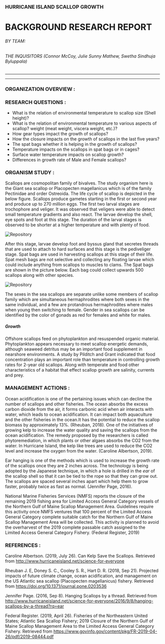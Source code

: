 ### HURRICANE ISLAND SCALLOP GROWTH 
# BACKGROUND RESEARCH REPORT
###### BY TEAM:
###### THE INQUISITORS (Connor McCoy, Julie Sunny Mathew, Swetha Sindhuja Byluppala)
--------
--------
### ORGANIZATION OVERVIEW :

### RESEARCH QUESTIONS :

  * What is the relation of environmental temperature to scallop size (Shell height)?
  * What is the relation of environmental temperature to various aspects of scallop? weight (meat weight, viscera weight, etc.)?
  * How gear types impact the growth of scallops?
  * How the closure impacts on the growth of scallops in the last five years?
  * The spat bags whether it is helping in the growth of scallops?
  * Temperature impacts on the scallops in spat bags or in cages?
  * Surface water temperature impacts on scallop growth?
  * Differences in growth rate of Male and Female scallops?


### ORGANISM STUDY :

Scallops are cosmopolitan family of bivalves. The study organism here is the Giant sea scallop or Placopecten magellanicus which is of the family Pectinidae and order Ostreoida. The life cycle of scallop is depicted in the below figure. Scallops produce gametes starting in the first or second year and produce up to 270 million eggs. The first two larval stages are trochophore and veliger. It was observed that veligers were able to detect small temperature gradients and also react. The larvae develop the shell, eye spots and foot at this stage. The duration of the larval stages is observed to be shorter at a higher temperature and with plenty of food. 

![Repository](https://commons.wikimedia.org/wiki/File:Scallop_lifecycle.png)

After this stage, larvae develop foot and byssus gland that secretes threads that are used to attach to hard surfaces and this stage is the pediveliger stage. Spat bags are used in harvesting scallops at this stage of their life. Spat mesh bags are not selective and collecting any floating larvae which could include anything from scallops to muscles to clams. The Spat bags are shown in the picture below. Each bag could collect upwards 500 scallops along with other species.

![Repository](https://upload.wikimedia.org/wikipedia/commons/5/5a/Books_HD_%288314929977%29.jpg)


The sexes in the sea scallops are separate unlike some members of scallop family which are simultaneous hermaphrodites where both sexes in the same individual, and a few are protandrous hermaphrodites where males when young then switching to female.  Gender in sea scallops can be identified by the color of gonads as red for females and white for males.

##### Growth
 
Offshore scallops feed on phytoplankton and resuspended organic material. Phytoplankton appears necessary to meet scallop energetic demands, although seaweed detritus may be an important food supplement in nearshore environments. A study by Pilditch and Grant indicated that food concentration plays an important role than temperature in controlling growth rates for 2-year old scallops. Along with temperate and food other characteristics of a habitat that effect scallop growth are salinity, currents and prey.
 


### MANAGEMENT ACTIONS :
Ocean acidification is one of the pertaining issues which can decline the number of scallops and other fisheries. 
The ocean absorbs the excess carbon dioxide from the air, it forms carbonic acid when air interacts with water, which leads to 
ocean acidification. It can impact both aquaculture and the other fisheries in the ocean.It has the potential to reduce the 
scallop biomass by approximately 13%. (Rheuban, 2018). One of the initiatives of growing kelp to increase the water quality and 
saving the scallops from the ocean acidification. The remedy proposed by the researchers is called phytoremediation, in which 
plants or other algaes absorbs the CO2 from the water. In Hurricane Island, the kelp like trees are used to reduce the CO2 level and
increase the oxygen from the water. (Caroline Albertson, 2019).

Ear hanging is one of the methods which is used to increase the growth rate of the scallops once they are 2 inches across. 
The technology is being adopted by the Japanese technique, in which a hole is drilled in the _ear_ of the scallop shell so that it can 
be tied to the rope so that they can grow out. The scallops are spaced several inches apart which help them to grow faster, 
probably twice as fast as normal. (Jennifer Page, 2016).

National Marine Fisheries Services (NMFS) reports the closure of the remaining 2019 fishing area for Limited Access General Category 
vessels of the Northern Gulf of Maine Scallop Management Area. Guidelines require this activity once NMFS ventures that 100 percent 
of the Limited Access General Category complete suitable catch for the Northern Gulf of Maine Scallop Management Area will be collected.
This activity is planned to avoid the overharvest of the 2019 complete passable catch assigned to the Limited Access General Category 
Fishery. (Federal Register, 2019)

### REFERENCES :
Caroline Albertson. (2019, July 26). Can Kelp Save the Scallops. Retrieved from http://www.hurricaneisland.net/science-for-everyone

Rheuban J. E, Doney S. C., Cooley S. R., Hart D. R. (2018, Sep 21). Projected impacts of future climate change, ocean acidification, 
and management on the US Atlantic sea scallop (Placopecten magellanicus) fishery. Retrieved from 
https://doi.org/10.1371/journal.pone.0203536

Jennifer Page. (2016, Sep 8). Hanging Scallops by a thread. Retrieved from 
http://www.hurricaneisland.net/science-for-everyone/2016/9/8/hanging-scallops-by-a-thread?rq=ear

Federal Register. (2019, April 26). Fisheries of the Northeastern United States; Atlantic Sea Scallop Fishery; 
2019 Closure of the Northern Gulf of Maine Scallop Management Area to the Limited Access General Category Fishery. 
Retrieved from https://www.govinfo.gov/content/pkg/FR-2019-04-26/pdf/2019-08444.pdf
